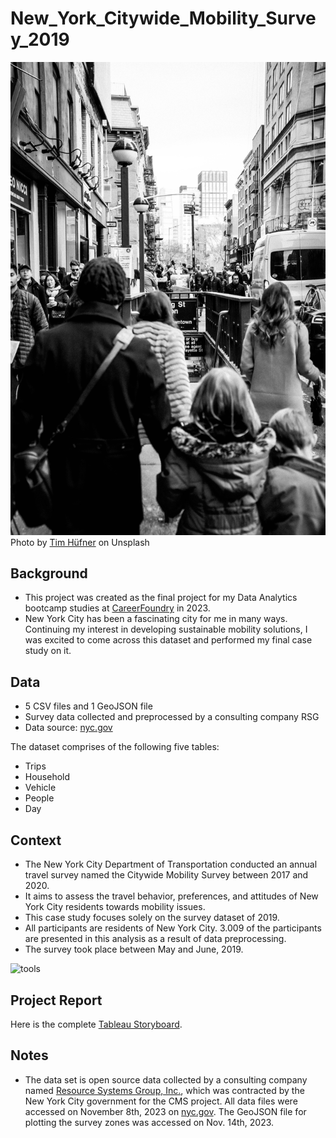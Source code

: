 # New_York_Citywide_Mobility_Survey_2019
![Photo by Tim Hüfner on Unsplash](https://github.com/PeiMeiLee/portfolio/blob/main/assets/img/tim-hufner-AqHQg1qwThw-unsplash.jpg)
Photo by [Tim Hüfner](https://unsplash.com/@huefnerdesign?utm_content=creditCopyText&amp;utm_medium=referral&amp;utm_source=unsplash) on Unsplash

## Background
- This project was created as the final project for my Data Analytics bootcamp studies at [CareerFoundry](https://careerfoundry.com) in 2023.
- New York City has been a fascinating city for me in many ways. Continuing my interest in developing sustainable mobility solutions, I was excited to come across this dataset and performed my final case study on it.

## Data
- 5 CSV files and 1 GeoJSON file
- Survey data collected and preprocessed by a consulting company RSG
- Data source: [nyc.gov](https://www.nyc.gov/html/dot/html/about/citywide-mobility-survey.shtml)

The dataset comprises of the following five tables:
* Trips
* Household
* Vehicle
* People
* Day

## Context
- The New York City Department of Transportation conducted an annual travel survey named the Citywide Mobility Survey between 2017 and 2020.
- It aims to assess the travel behavior, preferences, and attitudes of New York City residents towards mobility issues.
- This case study focuses solely on the survey dataset of 2019.
- All participants are residents of New York City. 3.009 of the participants are presented in this analysis as a result of data preprocessing.
- The survey took place between May and June, 2019.

![tools]([https://myoctocat.com/assets/images/base-octocat.svg](https://github.com/PeiMeiLee/portfolio/blob/main/assets/img/NYC_1.png))

## Project Report
Here is the complete [Tableau Storyboard](https://public.tableau.com/views/NewYorkCityCitywideMobilitySurvey2019/Story1?:language=en-GB&:display_count=n&:origin=viz_share_link).

## Notes
- The data set is open source data collected by a consulting company named [Resource Systems Group, Inc.](https://rsginc.com), which was contracted by the New York City government for the CMS project. All data files were accessed on November 8th, 2023 on [nyc.gov](https://www.nyc.gov/html/dot/html/about/citywide-mobility-survey.shtml). The GeoJSON file for plotting the survey zones was accessed on Nov. 14th, 2023.

